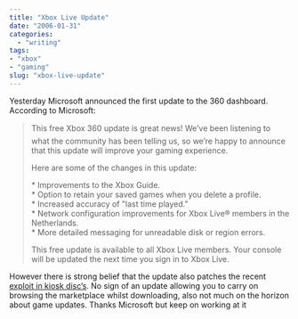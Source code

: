 ```yaml
---
title: "Xbox Live Update"
date: "2006-01-31"
categories: 
  - "writing"
tags:
- "xbox"
- "gaming"
slug: "xbox-live-update"
---
```


Yesterday Microsoft announced the first update to the 360 dashboard. According to Microsoft:

> This free Xbox 360 update is great news! We’ve been listening to what the community has been telling us, so we’re happy to announce that this update will improve your gaming experience.
> 
> Here are some of the changes in this update:
> 
> \* Improvements to the Xbox Guide.  
> \* Option to retain your saved games when you delete a profile.  
> \* Increased accuracy of "last time played."  
> \* Network configuration improvements for Xbox Live® members in the Netherlands.  
> \* More detailed messaging for unreadable disk or region errors.
> 
> This free update is available to all Xbox Live members. Your console will be updated the next time you sign in to Xbox Live.

However there is strong belief that the update also patches the recent [exploit in kiosk disc’s][1]. No sign of an update allowing you to carry on browsing the marketplace whilst downloading, also not much on the horizon about game updates. Thanks Microsoft but keep on working at it

[1]:	https://www.joystiq.com/2006/01/01/xbox-360-inches-closer-to-piracy-with-bootable-copyable-kiosk-d/